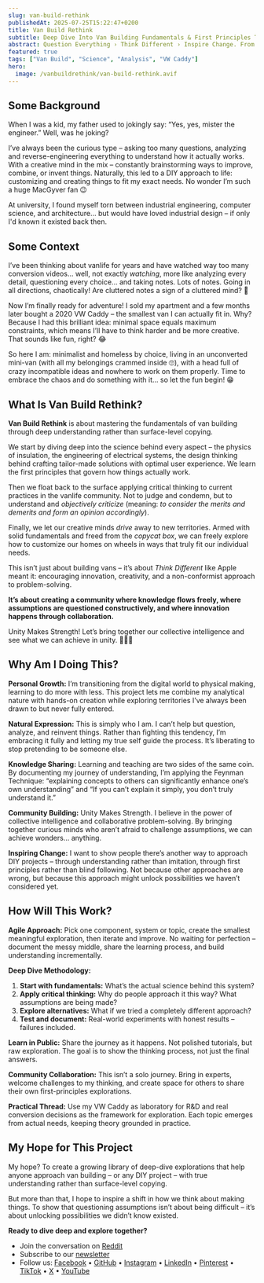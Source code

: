 ```yaml
---
slug: van-build-rethink
publishedAt: 2025-07-25T15:22:47+0200
title: Van Build Rethink
subtitle: Deep Dive Into Van Building Fundamentals & First Principles Thinking
abstract: Question Everything › Think Different › Inspire Change. From first principles analysis to hands-on experimentation, this project documents the journey of understanding rather than copying. Join us for collective intelligence and collaborative problem-solving.
featured: true
tags: ["Van Build", "Science", "Analysis", "VW Caddy"]
hero:
  image: /vanbuildrethink/van-build-rethink.avif
---
```



## Some Background

When I was a kid, my father used to jokingly say: “Yes, yes, mister the engineer.” Well, was he joking?

I’ve always been the curious type – asking too many questions, analyzing and reverse-engineering everything to understand how it actually works. With a creative mind in the mix – constantly brainstorming ways to improve, combine, or invent things. Naturally, this led to a DIY approach to life: customizing and creating things to fit my exact needs. No wonder I’m such a huge MacGyver fan 😉

At university, I found myself torn between industrial engineering, computer science, and architecture… but would have loved industrial design – if only I'd known it existed back then.


## Some Context

I’ve been thinking about vanlife for years and have watched way too many conversion videos… well, not exactly _watching_, more like analyzing every detail, questioning every choice… and taking notes. Lots of notes. Going in all directions, chaotically! Are cluttered notes a sign of a cluttered mind? 🤯

Now I’m finally ready for adventure! I sold my apartment and a few months later bought a 2020 VW Caddy – the smallest van I can actually fit in. Why? Because I had this brilliant idea: minimal space equals maximum constraints, which means I’ll have to think harder and be more creative. That sounds like fun, right? 😂

So here I am: minimalist and homeless by choice, living in an unconverted mini-van (with all my belongings crammed inside 🙄), with a head full of crazy incompatible ideas and nowhere to work on them properly. Time to embrace the chaos and do something with it… so let the fun begin! 😁


## What Is Van Build Rethink?

**Van Build Rethink** is about mastering the fundamentals of van building through deep understanding rather than surface-level copying.

We start by diving deep into the science behind every aspect – the physics of insulation, the engineering of electrical systems, the design thinking behind crafting tailor-made solutions with optimal user experience. We learn the first principles that govern how things actually work.

Then we float back to the surface applying critical thinking to current practices in the vanlife community. Not to judge and condemn, but to understand and _objectively criticize_ (meaning: _to consider the merits and demerits and form an opinion accordingly_).

Finally, we let our creative minds _drive_ away to new territories. Armed with solid fundamentals and freed from the _copycat box_, we can freely explore how to customize our homes on wheels in ways that truly fit our individual needs.

This isn’t just about building vans – it’s about _Think Different_ like Apple meant it: encouraging innovation, creativity, and a non-conformist approach to problem-solving.

**It’s about creating a community where knowledge flows freely, where assumptions are questioned constructively, and where innovation happens through collaboration.**

Unity Makes Strength! Let’s bring together our collective intelligence and see what we can achieve in unity. 🤝🧠💪


## Why Am I Doing This?

**Personal Growth:** I’m transitioning from the digital world to physical making, learning to do more with less. This project lets me combine my analytical nature with hands-on creation while exploring territories I’ve always been drawn to but never fully entered.

**Natural Expression:** This is simply who I am. I can’t help but question, analyze, and reinvent things. Rather than fighting this tendency, I’m embracing it fully and letting my true self guide the process. It’s liberating to stop pretending to be someone else.

**Knowledge Sharing:** Learning and teaching are two sides of the same coin. By documenting my journey of understanding, I’m applying the Feynman Technique: “explaining concepts to others can significantly enhance one’s own understanding” and “If you can’t explain it simply, you don’t truly understand it.”

**Community Building:** Unity Makes Strength. I believe in the power of collective intelligence and collaborative problem-solving. By bringing together curious minds who aren’t afraid to challenge assumptions, we can achieve wonders… anything.

**Inspiring Change:** I want to show people there’s another way to approach DIY projects – through understanding rather than imitation, through first principles rather than blind following. Not because other approaches are wrong, but because this approach might unlock possibilities we haven’t considered yet.


## How Will This Work?

**Agile Approach:** Pick one component, system or topic, create the smallest meaningful exploration, then iterate and improve. No waiting for perfection – document the messy middle, share the learning process, and build understanding incrementally.

**Deep Dive Methodology:**

1. **Start with fundamentals:** What’s the actual science behind this system?
2. **Apply critical thinking:** Why do people approach it this way? What assumptions are being made?
3. **Explore alternatives:** What if we tried a completely different approach?
4. **Test and document:** Real-world experiments with honest results – failures included.

**Learn in Public:** Share the journey as it happens. Not polished tutorials, but raw exploration. The goal is to show the thinking process, not just the final answers.

**Community Collaboration:** This isn’t a solo journey. Bring in experts, welcome challenges to my thinking, and create space for others to share their own first-principles explorations.

**Practical Thread:** Use my VW Caddy as laboratory for R&D and real conversion decisions as the framework for exploration. Each topic emerges from actual needs, keeping theory grounded in practice.


## My Hope for This Project

My hope? To create a growing library of deep-dive explorations that help anyone approach van building – or any DIY project – with true understanding rather than surface-level copying.

But more than that, I hope to inspire a shift in how we think about making things. To show that questioning assumptions isn’t about being difficult – it’s about unlocking possibilities we didn’t know existed.

**Ready to dive deep and explore together?**

- Join the conversation on [Reddit](https://www.reddit.com/r/VanBuildRethink/)
- Subscribe to our [newsletter](https://vanbuildrethink.kit.com/)
- Follow us:
  [Facebook](https://www.facebook.com/vanbuildrethink/) • 
  [GitHub](https://github.com/VanBuildRethink) • 
  [Instagram](https://www.instagram.com/vanbuildrethink/) • 
  [LinkedIn](https://www.linkedin.com/company/vanbuildrethink/) • 
  [Pinterest](https://www.pinterest.com/vanbuildrethink/) • 
  [TikTok](https://www.tiktok.com/@vanbuildrethink) • 
  [X](https://x.com/vanbuildrethink) • 
  [YouTube](https://www.youtube.com/@VanBuildRethink)
